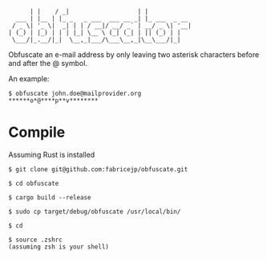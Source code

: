 ```       _      __                     _             
      | |    / _|                   | |            
  ___ | |__ | |_ _   _ ___  ___ __ _| |_ ___  _ __ 
 / _ \| '_ \|  _| | | / __|/ __/ _` | __/ _ \| '__|
| (_) | |_) | | | |_| \__ \ (_| (_| | || (_) | |   
 \___/|_.__/|_|  \__,_|___/\___\__,_|\__\___/|_|   
```                                                   


Obfuscate an e-mail address by only leaving two asterisk characters before and after the @ symbol.

An example:

```
$ obfuscate john.doe@mailprovider.org
******o*@****p**v********
```

# Compile
Assuming Rust is installed

```
$ git clone git@github.com:fabricejp/obfuscate.git
```
```
$ cd obfuscate
```
```
$ cargo build --release
```
```
$ sudo cp target/debug/obfuscate /usr/local/bin/
```
```
$ cd
```
```
$ source .zshrc
(assuming zsh is your shell)
```

